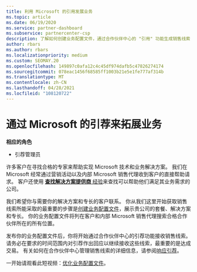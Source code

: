 ```yaml
---
title: 利用 Microsoft 的引用发展业务
ms.topic: article
ms.date: 06/19/2020
ms.service: partner-dashboard
ms.subservice: partnercenter-csp
description: 了解如何创建业务配置文件，通过合作伙伴中心的 "引用" 功能生成销售线索，然后对这些引用做出响应。
author: rbars
ms.author: rbars
ms.localizationpriority: medium
ms.custom: SEOMAY.20
ms.openlocfilehash: 149897c0afa12c4c45df974dafb5c47826274174
ms.sourcegitcommit: 078eac1456f68585ff1003b21e5e1fe777af314b
ms.translationtype: MT
ms.contentlocale: zh-CN
ms.lasthandoff: 04/28/2021
ms.locfileid: "108120722"
---
```

# <a name="grow-your-business-with-referrals-from-microsoft"></a>通过 Microsoft 的引荐来拓展业务

**相应的角色**

- 引荐管理员

许多客户在寻找合格的专家来帮助实现 Microsoft 技术和业务解决方案。 我们在 Microsoft 经常通过营销活动以及内部 Microsoft 销售代理收到客户的直接帮助请求。 客户还使用 [**查找解决方案提供商** 经验](https://www.microsoft.com/solution-providers/search)来查找可以帮助他们满足其业务需求的公司。 

我们希望你与需要你的解决方案和专长的客户联系。 你从我们这里开始获取销售线索所能采取的最重要的步骤是[创建业务配置文件](create-a-marketing-profile.md)，展示贵公司的套餐、解决方案和专长。 你的业务配置文件将列在客户和内部 Microsoft 销售代理搜索合格合作伙伴所在的所有位置。 

 发布你的业务配置文件后，你将开始通过合作伙伴中心的引荐功能接收销售线索。 请务必在要求的时间范围内对引荐作出回应以继续接收这些线索，最重要的是达成交易。 有关如何在合作伙伴中心管理销售线索的详细信息，请参阅[响应引荐](manage-leads.md)。  


一开始请观看此短视频：[优化业务配置文件](https://player.vimeo.com/video/252788046)。
